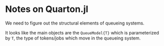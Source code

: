 # Notes on Quarton.jl

We need to figure out the structural elements of queueing systems.

It looks like the main objects are the `QueueModel{T}` which is parameterized by `T`, the type of tokens/jobs which move in the queueing system.